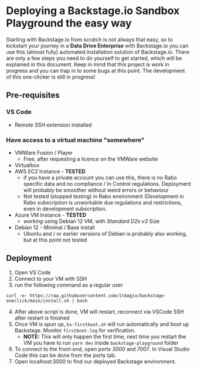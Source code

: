 # Deploying a Backstage.io Sandbox Playground the easy way
Starting with Backstage.io from scratch is not always that easy, so to kickstart your journey in a **Data Drive Enterprise** with Backstage.io you can use this (almost fully) automated installation solution of Backstage.io. There are only a few steps you need to do yourself to get started, which will be explained in this document. Keep in mind that this project is work in progress and you can trap in to some bugs at this point. The development of this one-clicker is still in progress!

## Pre-requisites
### VS Code
* Remote SSH extension installed
### Have access to a virtual machine "somewhere"
* VMWare Fusion / Player
    * Free, after requesting a licence on the VMWare website
* Virtualbox
* AWS EC2 Instance - **TESTED**
    * if you have a private account you can use this, there is no Rabo specific data and no compliance / In Control regulations. Deployment will probably be smoother without weird errors or behaviour
    * Not tested (stopped testing) in Rabo environment (Development in Rabo subscription is unworkable due regulations and restrictions, even in development subscription.
* Azure VM Instance - **TESTED**
    * *working*  using Debian 12 VM, with *Standard D2s v3* Size
* Debian 12 - Minimal / Base install
    * Ubuntu and / or earlier versions of Debian is probably also working, but at this point not tested

## Deployment
1. Open VS Code
2. Connect to your VM with SSH
3. run the following command as a regular user
```
curl -o- https://raw.githubusercontent.com/itmagix/backstage-oneclick/main/install.sh | bash
```
4. After above script is done, VM will restart, reconnect via VSCode SSH after restart is finished
5. Once VM is spun up, `bs-firstboot.sh` will run automatically and boot up Backstage. Monitor `firstboot.log` for verification. 
    * **NOTE:** This will only happen the first time, next time you restart the VM you have to run `yarn dev` inside `backstage-playground` folder
6. To connect to the front-end, open ports *3000* and *7007*. In Visual Studio Code this can be done from the ports tab.
7. Open localhost:3000 to find our deployed Backstage environment.